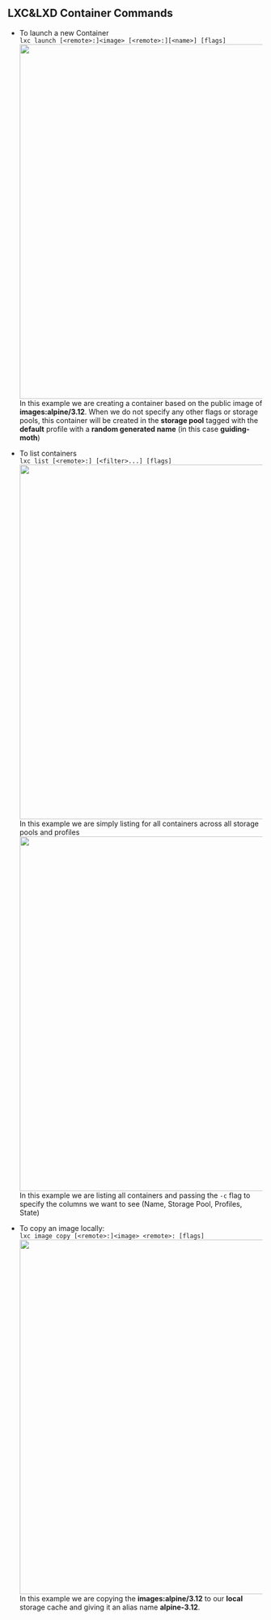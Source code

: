## LXC&LXD Container Commands

* To launch a new Container<br>
``lxc launch [<remote>:]<image> [<remote>:][<name>] [flags]``<br>
<img src="https://i.imgur.com/qdnU720.gif" width="700"/><br>
In this example we are creating a container based on the public image of **images:alpine/3.12**. When we do not specify any other flags or storage pools, this container will be created in the **storage pool** tagged with the **default** profile with a **random generated name** (in this case **guiding-moth**)

* To list containers<br>
``lxc list [<remote>:] [<filter>...] [flags]``<br>
<img src="https://i.imgur.com/koFBGGs.gif" width="700"/><br>
In this example we are simply listing for all containers across all storage pools and profiles
<img src="https://i.imgur.com/D5XIwU7.gif" width="700"/><br>
In this example we are listing all containers and passing the ``-c`` flag to specify the columns we want to see (Name, Storage Pool, Profiles, State)

* To copy an image locally:<br>
``lxc image copy [<remote>:]<image> <remote>: [flags]``<br>
<img src="https://i.imgur.com/9hyiiiV.gif" width="700"/><br>
In this example we are copying the **images:alpine/3.12** to our **local** storage cache and giving it an alias name **alpine-3.12**.
